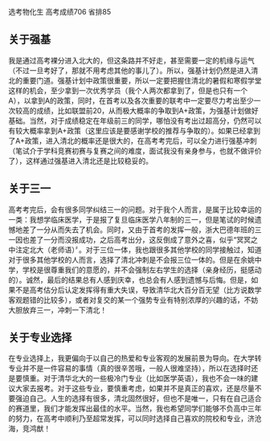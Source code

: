 选考物化生 高考成绩706 省排85

## **关于强基**

我是通过高考裸分进入北大的，但这条路并不好走，甚至需要一定的机缘与运气（不过一旦考好了，那就不用考虑其他的事儿了）。所以，强基计划仍然是进入清北的重要门道。强基计划中政策很重要，所以一定要把握住清北的暑假和寒假学堂这样的机会，至少拿到一次优秀学员（我个人两次都拿到了，但是也只有一个A），以拿到A的政策，同时，在首考以及各次重要的联考中一定要尽力考出至少一次较高的成绩，比如联盟前20，从而极大概率的争取到A+政策，为强基计划做好基础。当然，对于成绩稳定在年级前三的同学，哪怕没有考出过超高分，仍然可以有较大概率拿到A+政策（这里应该是要感谢学校的推荐与争取的）。如果已经拿到了A+政策，进入清北的概率还是很大的，在高考考完后，可以全力进行强基冲刺（笔试介于学科竞赛初赛与复赛之间的难度，面试我没有亲身参与，也就不做评价了），这样通过强基进入清北还是比较稳妥的。

## **关于三一**

高考考完后，会有很多同学纠结三一的问题。对于我个人而言，是属于比较幸运的一类：我想学临床医学，于是报了复旦临床医学八年制的三一，但是笔试的时候遗憾地差了一分从而失去了机会。同时，又由于首考的发挥一般，浙大巴德年班的三一因也差了一分而没报成功，之后高考出分，这反倒成了意外之喜，似乎“冥冥之中注定北大（老师语）〞。对于三位一体，我也跟很多其他学校的同学接触过，知道对于很多其他学校的人而言，选择了清北冲刺是不会报三位一体的。但是在余姚中学，学校是很尊重我们的意愿的，并不会强制左右学生的选择（亲身经历，挺感动的）。诚然，最后的结果总有人感到庆幸，也总会有人感到遗憾与后悔。但是，如果不是高考估分后认定发挥得有重大失误，导致清华北大百分百无望（比方说数学客观题错的比较多），或者对复交的某一个强势专业有特别浓厚的兴趣的话，不妨大胆放弃三一，冲刺一下清北！

## **关于专业选择**

在专业选择上，我更偏向于以自己的热爱和专业客观的发展前景为导向。在大学转专业并不是一件容易的事情（真的很辛苦哦，一般人很难坚持），所以在选择时还是要慎重。对于清华北大的一些极冷门专业（比如医学英语），我也不会一味的建议大家去报考。对于这些专业，要慎重考虑，如果并不是真正的喜欢，还是尽量不要强迫自己。人生的选择有很多，清北固然很好，但也不是唯一，只有在自己适合的赛道里，我们才能发挥出最佳的水平。当然，我也希望同学们能够不负高中三年的努力，在高考中顺利乃至超常发挥，可以同时选择自己喜欢的院校和专业，济沧海，竞鸿猷！